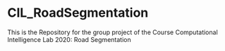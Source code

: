 # CIL_RoadSegmentation
This is the Repository for the group project of the Course Computational Intelligence Lab 2020: Road Segmentation
